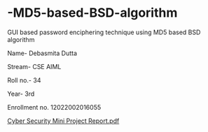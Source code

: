 # -MD5-based-BSD-algorithm
GUI based password enciphering technique using MD5 based BSD algorithm

Name- Debasmita Dutta

Stream- CSE AIML

Roll no.- 34

Year- 3rd

Enrollment no. 12022002016055


[Cyber Security Mini Project Report.pdf](https://github.com/user-attachments/files/19473659/Cyber.Security.Mini.Project.Report.pdf)
